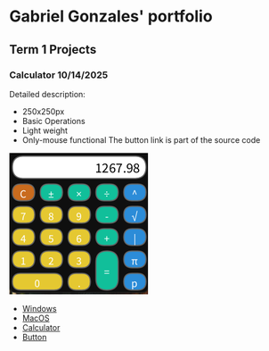 # Gabriel Gonzales' portfolio

## Term 1 Projects

### Calculator 10/14/2025

Detailed description:
* 250x250px
* Basic Operations
* Light weight
* Only-mouse functional
The button link is part of the source code

![RunningCalculator](https://github.com/425656gabriel/portfolioB2/blob/main/images/calculator.png)

* [Windows](https://github.com/425656gabriel/portfolioB2/tree/main/src/Calc/windows-amd64)
* [MacOS](https://github.com/425656gabriel/portfolioB2/tree/main/src/Calc/macos-aarch64)
* [Calculator](https://github.com/425656gabriel/portfolioB2/blob/main/src/Calculatorg.pde)
* [Button](https://github.com/425656gabriel/portfolioB2/blob/main/src/Button.pde)
